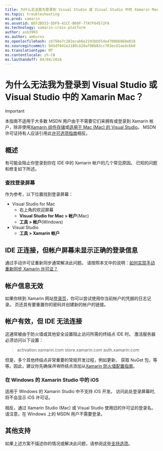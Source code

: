 ```yaml
---
title: 为什么无法我为登录到 Visual Studio 或 Visual Studio 中的 Xamarin Mac？
ms.topic: troubleshooting
ms.prod: xamarin
ms.assetid: 6EF2B553-5DF9-41CC-B68F-77A7F64572FA
ms.technology: xamarin-cross-platform
author: asb3993
ms.author: amburns
ms.openlocfilehash: cb750a7c282ecab6e2193bb554e470086868e018
ms.sourcegitcommit: 945df041e2180cb20af08b83cc703ecd1aedc6b0
ms.translationtype: MT
ms.contentlocale: zh-CN
ms.lasthandoff: 04/04/2018
---
```

# <a name="why-cant-i-log-into-xamarin-in-visual-studio-or-visual-studio-for-mac"></a>为什么无法我为登录到 Visual Studio 或 Visual Studio 中的 Xamarin Mac？

> [!IMPORTANT]
> 本指南不适用于大多数 MSDN 用户由于不需要它们来拥有或登录到 Xamarin 帐户，除非使用[Xamarin 组件存储](https://components.xamarin.com/)或[适用于 Mac (Mac) 的 Visual Studio](~/cross-platform/get-started/requirements.md)。 MSDN 许可证持有人应该引用此[许可选项指南](~/cross-platform/get-started/requirements.md)相反。



## <a name="overview"></a>概述
有可能会阻止你登录到你在 IDE 中的 Xamarin 帐户的几个常见原因。 已知的问题和修复如下所述。

### <a name="finding-the-login-screen"></a>查找登录屏幕

作为参考，以下位置找到登录屏幕：

- Visual Studio for Mac
   - 右上角的欢迎屏幕
   - **Visual Studio for Mac > 帐户**(Mac)
   - **工具 > 帐户**(Windows)
- Visual Studio
   - **工具 > Xamarin 帐户**

## <a name="the-ide-is-connecting-but-the-account-screen-isnt-showing-correct-login-information"></a>IDE 正连接，但帐户屏幕未显示正确的登录信息

通过手动许可证重新同步通常解决此问题。
请按照本文中的说明：[如何实现手动重新同步 Xamarin 许可证？](~/cross-platform/troubleshooting/legacy-licenses/resync-licenses.md)

## <a name="invalid-account-information"></a>帐户信息无效

如果你转到 Xamarin 网站[登录页](https://store.xamarin.com/Login?from=%2faccount%2f)，你可以尝试使用你当前帐户的凭据的日志记录。
页还具有要重置你的密码并创建新的帐户的链接。

## <a name="account-is-valid-but-the-ide-cant-connect"></a>帐户有效，但 IDE 无法连接

这通常被由于防火墙或其他安全设置阻止访问所需的终结点 IDE 时。
激活服务器必须访问以下设置：

> activation.xamarin.com store.xamarin.com auth.xamarin.com

但是，多个其他终结点非常重要的常规开发过程，例如更新、 获取 NuGet 包，等等。因此，建议你先确保*所有*终结点添加从[Xamarin 防火墙配置指南](~/cross-platform/get-started/installation/firewall.md)。

### <a name="ios-in-xamarin-studio-windows"></a>在 Windows 的 Xamarin Studio 中的 iOS
适用于 Windows 的 Xamarin Studio 中不支持 iOS 开发。 访问此处登录屏幕时, 将不会显示 iOS 许可证。

相反，通过 Xamarin Studio (Mac) 或 Visual Studio 使用旧的许可证的登录名。 请注意，在 Windows 上的 MSDN 用户不需要登录。

## <a name="additional-support"></a>其他支持

如果上述方案不描述你的情况或解决此问题，请参阅这些[支持选项](https://www.xamarin.com/support)。
